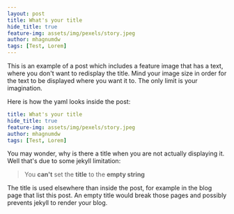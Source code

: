 ```yaml
---
layout: post
title: What's your title
hide_title: true
feature-img: assets/img/pexels/story.jpeg
author: mhagnumdw
tags: [Test, Lorem]
---
```


This is an example of a post which includes a feature image that has a
text, where you don't want to redisplay the title.
Mind your image size in order for the text to be displayed where you want it to.
The only limit is your imagination.

Here is how the yaml looks inside the post:

```yml
title: What's your title
hide_title: true
feature-img: assets/img/pexels/story.jpeg
author: mhagnumdw
tags: [Test, Lorem]
```

You may wonder, why is there a title when you are not actually displaying it. <br>
Well that's due to some jekyll limitation:

> You **can't** set the **title** to the **empty string**

The title is used elsewhere than inside the post, for example in the blog page that list this post.
An empty title would break those pages and possibly prevents jekyll to render your blog. 
